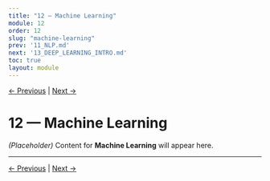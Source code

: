 ```yaml
---
title: "12 — Machine Learning"
module: 12
order: 12
slug: "machine-learning"
prev: '11_NLP.md'
next: '13_DEEP_LEARNING_INTRO.md'
toc: true
layout: module
---
```

[← Previous](11_NLP.md) | [Next →](13_DEEP_LEARNING_INTRO.md)

# 12 — Machine Learning

*(Placeholder)* Content for **Machine Learning** will appear here.

---

[← Previous](11_NLP.md) | [Next →](13_DEEP_LEARNING_INTRO.md)
